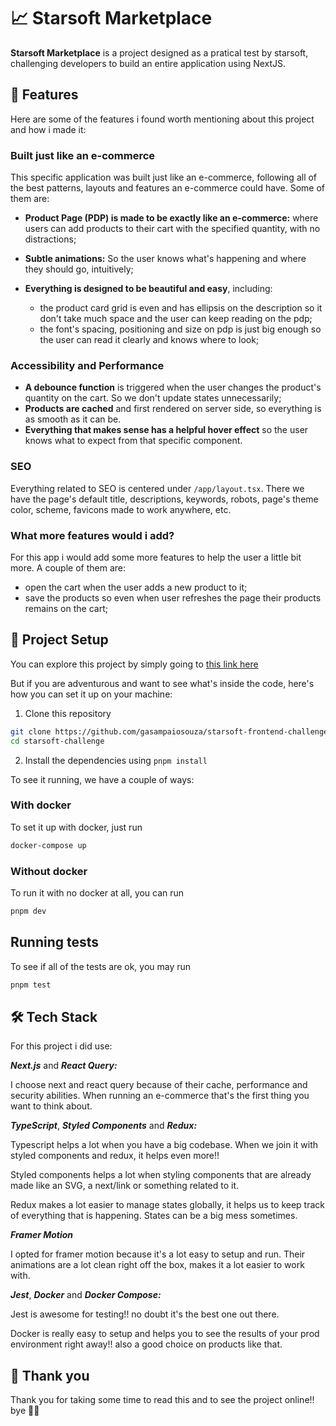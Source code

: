# 📈 Starsoft Marketplace

**Starsoft Marketplace** is a project designed as a pratical test by starsoft, challenging developers to build an entire application using NextJS.

## 🚀 Features

Here are some of the features i found worth mentioning about this project and how i made it:

### Built just like an e-commerce

This specific application was built just like an e-commerce, following all of the best patterns, layouts and features an e-commerce could have. Some of them are:

- **Product Page (PDP) is made to be exactly like an e-commerce:** where users can add products to their cart with the specified quantity, with no distractions;

- **Subtle animations:** So the user knows what's happening and where they should go, intuitively;

- **Everything is designed to be beautiful and easy**, including:
   - the product card grid is even and has ellipsis on the description so it don't take much space and the user can keep reading on the pdp;
   - the font's spacing, positioning and size on pdp is just big enough so the user can read it clearly and knows where to look;

### Accessibility and Performance

- **A debounce function** is triggered when the user changes the product's quantity on the cart. So we don't update states unnecessarily;
- **Products are cached** and first rendered on server side, so everything is as smooth as it can be.
- **Everything that makes sense has a helpful hover effect** so the user knows what to expect from that specific component.

### SEO

Everything related to SEO is centered under `/app/layout.tsx`. There we have the page's default title, descriptions, keywords, robots, page's theme color, scheme, favicons made to work anywhere, etc.

### What more features would i add?

For this app i would add some more features to help the user a little bit more. A couple of them are:
- open the cart when the user adds a new product to it;
- save the products so even when user refreshes the page their products remains on the cart;

## 📁 Project Setup

You can explore this project by simply going to [this link here](https://starsoft-challenge-six.vercel.app)

But if you are adventurous and want to see what's inside the code, here's how you can set it up on your machine:

1. Clone this repository
```bash
git clone https://github.com/gasampaiosouza/starsoft-frontend-challenge.git starsoft-challenge
cd starsoft-challenge
```

2. Install the dependencies using `pnpm install`

To see it running, we have a couple of ways:

### With docker

To set it up with docker, just run

```bash
docker-compose up
```

### Without docker

To run it with no docker at all, you can run

```bash
pnpm dev
```

## Running tests

To see if all of the tests are ok, you may run

```bash
pnpm test
```

## 🛠️ Tech Stack

For this project i did use:

***Next.js*** and ***React Query:***

I choose next and react query because of their cache, performance and security abilities. When running an e-commerce that's the first thing you want to think about.

***TypeScript***, ***Styled Components*** and ***Redux:***

Typescript helps a lot when you have a big codebase. When we join it with styled components and redux, it helps even more!!

Styled components helps a lot when styling components that are already made like an SVG, a next/link or something related to it.

Redux makes a lot easier to manage states globally, it helps us to keep track of everything that is happening. States can be a big mess sometimes.


***Framer Motion***

I opted for framer motion because it's a lot easy to setup and run. Their animations are a lot clean right off the box, makes it a lot easier to work with.

***Jest***, ***Docker*** and ***Docker Compose:***

Jest is awesome for testing!! no doubt it's the best one out there.

Docker is really easy to setup and helps you to see the results of your prod environment right away!! also a good choice on products like that.

## 🙏 Thank you

Thank you for taking some time to read this and to see the project online!! bye 🖖🏻

<!-- ### Other versions

For a portuguese version of this readme, [click here]() -->